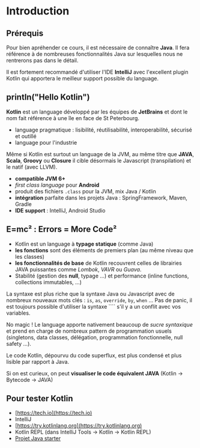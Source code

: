 # Introduction

## Prérequis

Pour bien apréhender ce cours, il est nécessaire de connaître **Java**. Il fera référence à de nombreuses fonctionnalités
Java sur lesquelles nous ne rentrerons pas dans le détail.

Il est fortement recommandé d'utiliser l'IDE **IntelliJ** avec l'excellent plugin Kotlin qui apportera le meilleur support possible du language.

## println("Hello Kotlin")

**Kotlin** est un language développé par les équipes de **JetBrains** et dont le nom fait référence à une île en face de St Peterbourg.

* language pragmatique : lisibilité, réutilisabilité, interoperabilité, sécurisé et outillé
* language pour l'industrie

Même si Kotlin est surtout un language de la JVM, au même titre que **JAVA**, **Scala**, **Groovy** ou **Closure** il cible désormais le Javascript (transpilation) et le natif (avec LLVM).

* **compatible JVM 6+**
* *first class language* pour **Android**
* produit des fichiers `.class` pour la JVM, mix Java / Kotlin
* **intégration** parfaite dans les projets Java : SpringFramework, Maven, Gradle
* **IDE support** : IntelliJ, Android Studio

## E=mc² : Errors = More Code²

* Kotlin est un language à **typage statique** (comme Java)
* **les fonctions** sont des éléments de premiers plan (au même niveau que les classes)
* **les fonctionnalités de base** de Kotlin recouvrent celles de librairies JAVA puissantes comme *Lombok*, *VAVR* ou *Guava*.
* Stabilité (gestion des **null**, typage …) et performance (inline functions, collections immutables, …)

La syntaxe est plus riche que la syntaxe Java ou Javascript avec de nombreux nouveaux mots clés : `is`, `as`, `override`, `by`, `when` …
Pas de panic, il est toujours possible d'utiliser la syntaxe ```` s'il y a un conflit avec vos variables.

No magic ! Le language apporte nativement beaucoup de *sucre syntaxique* et prend en charge de nombreux pattern
de programmation usuels (singletons, data classes, délégation, programmation fonctionnelle, null safety …).

Le code Kotlin, dépourvu du code superflux, est plus condensé et plus lisible par rapport à Java.

Si on est curieux, on peut **visualiser le code équivalent JAVA** (Kotlin -> Bytecode -> JAVA)

## Pour tester Kotlin

- [https://tech.io](https://tech.io)
- IntelliJ
- [https://try.kotlinlang.org](https://try.kotlinlang.org)
- Kotlin REPL (dans IntelliJ Tools -> Kotlin -> Kotlin REPL)
- [Projet Java starter](https://github.com/vincent314/kotlin-starter-project) 
